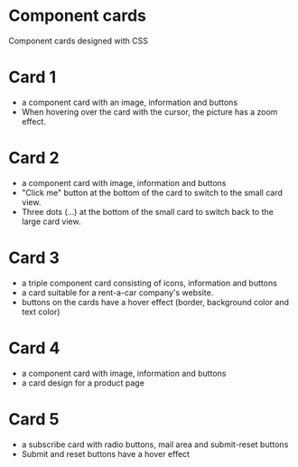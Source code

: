 # Component cards
Component cards designed with CSS


# Card 1
* a component card with an image, information and buttons
* When hovering over the card with the cursor, the picture has a zoom effect.

# Card 2
* a component card with image, information and buttons
* "Click me" button at the bottom of the card to switch to the small card view.
* Three dots (...) at the bottom of the small card to switch back to the large card view.

# Card 3
* a triple component card consisting of icons, information and buttons
* a card suitable for a rent-a-car company's website.
* buttons on the cards have a hover effect (border, background color and text color)

# Card 4
* a component card with image, information and buttons
* a card design for a product page

# Card 5
* a subscribe card with radio buttons, mail area and submit-reset buttons
* Submit and reset buttons have a hover effect



